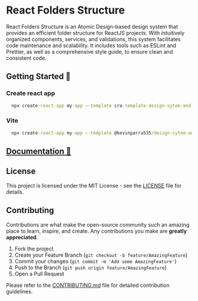 # React Folders Structure

React Folders Structure is an Atomic Design-based design system that provides an efficient folder structure for ReactJS projects. With intuitively organized components, services, and validations, this system facilitates code maintenance and scalability. It includes tools such as ESLint and Prettier, as well as a comprehensive style guide, to ensure clean and consistent code.

## Getting Started 🚀

### Create react app

```cmd
  npx create-react-app my-app --template cra-template-design-sytem-and-gitflow
```

### Vite
```cmd
  npx create-react-app my-app --template @kevinparra535/design-sytem-and-gitflow-javascript
```

## [Documentation 📕](https://github.com/Kevinparra535/design-sytem-and-gitflow-javascript/wiki)

## License

This project is licensed under the MIT License - see the [LICENSE](LICENSE) file for details.

## Contributing

Contributions are what make the open-source community such an amazing place to learn, inspire, and create. Any contributions you make are **greatly appreciated**.

1. Fork the project
2. Create your Feature Branch (`git checkout -b feature/AmazingFeature`)
3. Commit your changes (`git commit -m 'Add some AmazingFeature'`)
4. Push to the Branch (`git push origin feature/AmazingFeature`)
5. Open a Pull Request

Please refer to the [CONTRIBUTING.md](CONTRIBUTING.md) file for detailed contribution guidelines.
